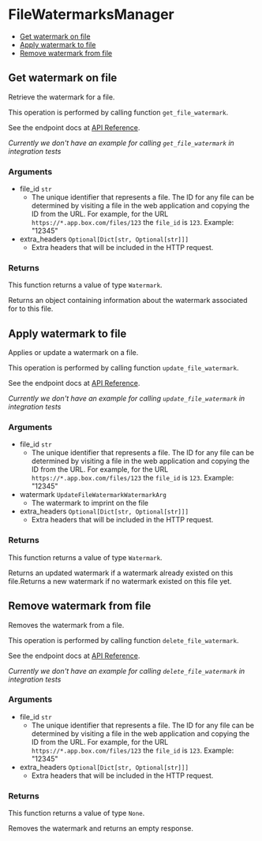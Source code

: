 # FileWatermarksManager


- [Get watermark on file](#get-watermark-on-file)
- [Apply watermark to file](#apply-watermark-to-file)
- [Remove watermark from file](#remove-watermark-from-file)

## Get watermark on file

Retrieve the watermark for a file.

This operation is performed by calling function `get_file_watermark`.

See the endpoint docs at
[API Reference](https://developer.box.com/reference/get-files-id-watermark/).

*Currently we don't have an example for calling `get_file_watermark` in integration tests*

### Arguments

- file_id `str`
  - The unique identifier that represents a file.  The ID for any file can be determined by visiting a file in the web application and copying the ID from the URL. For example, for the URL `https://*.app.box.com/files/123` the `file_id` is `123`. Example: "12345"
- extra_headers `Optional[Dict[str, Optional[str]]]`
  - Extra headers that will be included in the HTTP request.


### Returns

This function returns a value of type `Watermark`.

Returns an object containing information about the
watermark associated for to this file.


## Apply watermark to file

Applies or update a watermark on a file.

This operation is performed by calling function `update_file_watermark`.

See the endpoint docs at
[API Reference](https://developer.box.com/reference/put-files-id-watermark/).

*Currently we don't have an example for calling `update_file_watermark` in integration tests*

### Arguments

- file_id `str`
  - The unique identifier that represents a file.  The ID for any file can be determined by visiting a file in the web application and copying the ID from the URL. For example, for the URL `https://*.app.box.com/files/123` the `file_id` is `123`. Example: "12345"
- watermark `UpdateFileWatermarkWatermarkArg`
  - The watermark to imprint on the file
- extra_headers `Optional[Dict[str, Optional[str]]]`
  - Extra headers that will be included in the HTTP request.


### Returns

This function returns a value of type `Watermark`.

Returns an updated watermark if a watermark already
existed on this file.Returns a new watermark if no watermark existed on
this file yet.


## Remove watermark from file

Removes the watermark from a file.

This operation is performed by calling function `delete_file_watermark`.

See the endpoint docs at
[API Reference](https://developer.box.com/reference/delete-files-id-watermark/).

*Currently we don't have an example for calling `delete_file_watermark` in integration tests*

### Arguments

- file_id `str`
  - The unique identifier that represents a file.  The ID for any file can be determined by visiting a file in the web application and copying the ID from the URL. For example, for the URL `https://*.app.box.com/files/123` the `file_id` is `123`. Example: "12345"
- extra_headers `Optional[Dict[str, Optional[str]]]`
  - Extra headers that will be included in the HTTP request.


### Returns

This function returns a value of type `None`.

Removes the watermark and returns an empty response.


